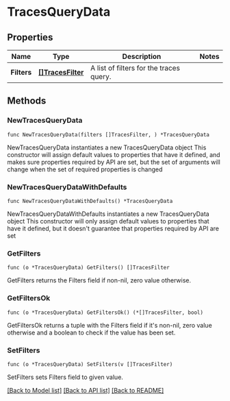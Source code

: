 # TracesQueryData

## Properties

Name | Type | Description | Notes
------------ | ------------- | ------------- | -------------
**Filters** | [**[]TracesFilter**](TracesFilter.md) | A list of filters for the traces query. | 

## Methods

### NewTracesQueryData

`func NewTracesQueryData(filters []TracesFilter, ) *TracesQueryData`

NewTracesQueryData instantiates a new TracesQueryData object
This constructor will assign default values to properties that have it defined,
and makes sure properties required by API are set, but the set of arguments
will change when the set of required properties is changed

### NewTracesQueryDataWithDefaults

`func NewTracesQueryDataWithDefaults() *TracesQueryData`

NewTracesQueryDataWithDefaults instantiates a new TracesQueryData object
This constructor will only assign default values to properties that have it defined,
but it doesn't guarantee that properties required by API are set

### GetFilters

`func (o *TracesQueryData) GetFilters() []TracesFilter`

GetFilters returns the Filters field if non-nil, zero value otherwise.

### GetFiltersOk

`func (o *TracesQueryData) GetFiltersOk() (*[]TracesFilter, bool)`

GetFiltersOk returns a tuple with the Filters field if it's non-nil, zero value otherwise
and a boolean to check if the value has been set.

### SetFilters

`func (o *TracesQueryData) SetFilters(v []TracesFilter)`

SetFilters sets Filters field to given value.



[[Back to Model list]](../README.md#documentation-for-models) [[Back to API list]](../README.md#documentation-for-api-endpoints) [[Back to README]](../README.md)


